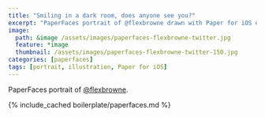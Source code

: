 ```yaml
---
title: "Smiling in a dark room, does anyone see you?"
excerpt: "PaperFaces portrait of @flexbrowne drawn with Paper for iOS on an iPad."
image: 
  path: &image /assets/images/paperfaces-flexbrowne-twitter.jpg 
  feature: *image
  thumbnail: /assets/images/paperfaces-flexbrowne-twitter-150.jpg
categories: [paperfaces]
tags: [portrait, illustration, Paper for iOS]
---
```


PaperFaces portrait of [@flexbrowne](https://twitter.com/flexbrowne).

{% include_cached boilerplate/paperfaces.md %}
